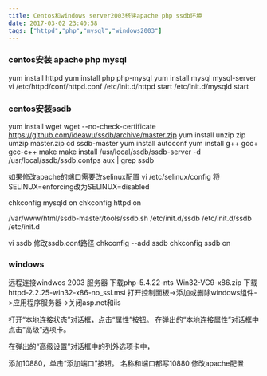 ```yaml
---
title: Centos和windows server2003搭建apache php ssdb环境
date: 2017-03-02 23:40:58
tags: ["httpd","php","mysql","windows2003"]
---
```


### centos安装 apache php mysql
yum install httpd
yum install php php-mysql
yum install mysql mysql-server
vi /etc/httpd/conf/httpd.conf
/etc/init.d/httpd start
/etc/init.d/mysqld start

<!-- more -->
### centos安装ssdb
yum install wget
wget --no-check-certificate https://github.com/ideawu/ssdb/archive/master.zip
yum install unzip zip
umzip master.zip
cd ssdb-master
yum install autoconf
yum install g++ gcc+ gcc-c++
make
make install
/usr/local/ssdb/ssdb-server -d /usr/local/ssdb/ssdb.confps aux | grep ssdb

如果修改apache的端口需要改selinux配置
vi /etc/selinux/config
将SELINUX=enforcing改为SELINUX=disabled

chkconfig mysqld on
chkconfig httpd on


/var/www/html/ssdb-master/tools/ssdb.sh /etc/init.d/ssdb
/etc/init.d/ssdb
/etc/init.d

vi ssdb
修改ssdb.conf路径
chkconfig --add ssdb
chkconfig ssdb on

### windows
远程连接windwos 2003 服务器
下载php-5.4.22-nts-Win32-VC9-x86.zip
下载httpd-2.2.25-win32-x86-no_ssl.msi
打开控制面板->添加或删除windows组件->应用程序服务器->关闭asp.net和iis

打开“本地连接状态”对话框，点击“属性”按钮。
在弹出的“本地连接属性”对话框中点击“高级”选项卡。

在弹出的“高级设置”对话框中的列外选项卡中，

添加10880，单击“添加端口”按钮。
名称和端口都写10880
修改apache配置

